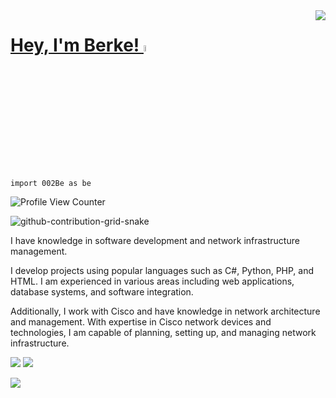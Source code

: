 <img align='right' src="https://github-readme-stats.vercel.app/api?username=002Be&show_icons=true">

# <a href="https://www.berkeozdemir.com.tr">Hey, I'm Berke! <img src="https://media.giphy.com/media/hvRJCLFzcasrR4ia7z/giphy.gif" width="5%"></a>
`import 002Be as be`

![Profile View Counter](https://komarev.com/ghpvc/?username=002Be)

![github-contribution-grid-snake](https://user-images.githubusercontent.com/75903181/183942461-d204c0cc-4b8d-40be-a8a3-22b594582549.svg)

I have knowledge in software development and network infrastructure management.

I develop projects using popular languages such as C#, Python, PHP, and HTML. I am experienced in various areas including web applications, database systems, and software integration.

Additionally, I work with Cisco and have knowledge in network architecture and management. With expertise in Cisco network devices and technologies, I am capable of planning, setting up, and managing network infrastructure.

[![](https://img.shields.io/twitter/follow/#)](https://www.twitter.com/#)
[![](https://img.shields.io/github/followers/#)](https://www.github.com/#)

[![](https://img.shields.io/badge/linkedin-%230077B5.svg?&style=for-the-badge&logo=linkedin&logoColor=white)](https://www.linkedin.com/in/0berke0ozdemir0/)
